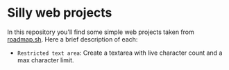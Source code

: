 # Silly web projects
In this repository you'll find some simple web projects taken from [roadmap.sh](roadmap.sh). Here a brief description of each:
- `Restricted text area`: Create a textarea with live character count and a max character limit. 

